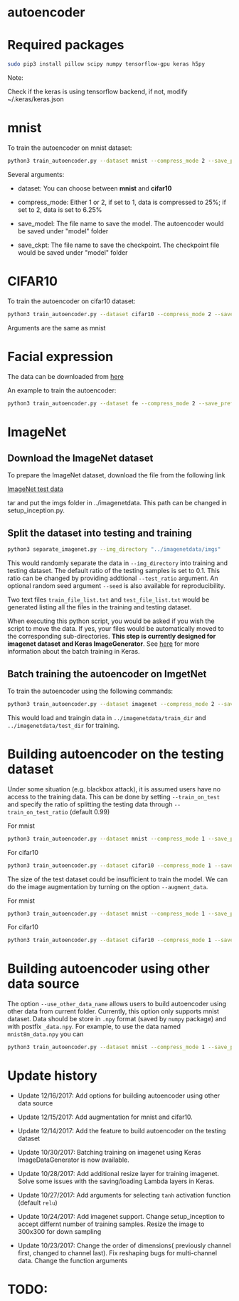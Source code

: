 # autoencoder

# Required packages
``` bash
sudo pip3 install pillow scipy numpy tensorflow-gpu keras h5py
```

Note:

Check if the keras is using tensorflow backend, if not, modify ~/.keras/keras.json

# mnist
To train the autoencoder on mnist dataset:

```bash
python3 train_autoencoder.py --dataset mnist --compress_mode 2 --save_prefix mnist --batch_size 1000 --epochs 1000
```

Several arguments:

- dataset: You can choose between **mnist** and **cifar10**

- compress_mode: Either 1 or 2, if set to 1, data is compressed to 25%; if set to 2, data is set to 6.25%

- save_model: The file name to save the model. The autoencoder would be saved under "model" folder

- save_ckpt: The file name to save the checkpoint. The checkpoint file would be saved under "model" folder

# CIFAR10
To train the autoencoder on cifar10 dataset:

```bash
python3 train_autoencoder.py --dataset cifar10 --compress_mode 2 --save_prefix cifar10 --batch_size 1000 --epochs 1000
```

Arguments are the same as mnist

# Facial expression

The data can be downloaded from [here](https://www.kaggle.com/c/challenges-in-representation-learning-facial-expression-recognition-challenge/data)

An example to train the autoencoder:
```bash
python3 train_autoencoder.py --dataset fe --compress_mode 2 --save_prefix fe --batch_size 1000 --epochs 1000
```



# ImageNet

## Download the ImageNet dataset

To prepare the ImageNet dataset, download the file from the following link

[ImageNet test data](http://jaina.cs.ucdavis.edu/datasets/adv/imagenet/img.tar.gz)

tar and put the imgs folder in ../imagenetdata. This path can be changed in setup_inception.py.

## Split the dataset into testing and training

```bash
python3 separate_imagenet.py --img_directory "../imagenetdata/imgs"
```

This would randomly separate the data in `--img_directory` into training and testing dataset. The default ratio of the testing samples is set to 0.1. This ratio can be changed by providing addtional `--test_ratio` argument. An optional random seed argument `--seed` is also available for reproducibility.

Two text files `train_file_list.txt` and `test_file_list.txt` would be generated listing all the files in the training and testing dataset.

When executing this python script, you would be asked if you wish the script to move the data. If yes, your files would be automatically moved to the corresponding sub-directories. **This step is currently designed for imagenet dataset and Keras ImageGenerator**. See [here](https://blog.keras.io/building-powerful-image-classification-models-using-very-little-data.html) for more information about the batch training in Keras.


## Batch training the autoencoder on ImgetNet 
To train the autoencoder using the following commands:

```bash
python3 train_autoencoder.py --dataset imagenet --compress_mode 2 --save_prefix imagenet --batch_size 100 --epochs 100 --use_tanh --train_imagenet
```
This would load and traingin data in `../imagenetdata/train_dir` and `../imagenetdata/test_dir` for training.

# Building autoencoder on the testing dataset

Under some situation (e.g. blackbox attack), it is assumed users have no access to the training data. This can be done by setting `--train_on_test` and specify the ratio of splitting the testing data through `--train_on_test_ratio` (default 0.99)

For mnist

```bash
python3 train_autoencoder.py --dataset mnist --compress_mode 1 --save_prefix test_mnist --batch_size 5000 --epochs 10000 --train_on_test
```

For cifar10

```bash
python3 train_autoencoder.py --dataset cifar10 --compress_mode 1 --save_prefix test_cifar10 --batch_size 5000 --epochs 10000 --train_on_test
```

The size of the test dataset could be insufficient to train the model. We can do the image augmentation by turning on the option `--augment_data`.

For mnist
```bash
python3 train_autoencoder.py --dataset mnist --compress_mode 1 --save_prefix aug_mnist --batch_size 1000 --epochs 1000 --train_on_test --augment_data
```

For cifar10
```bash
python3 train_autoencoder.py --dataset cifar10 --compress_mode 1 --save_prefix aug_cifar10 --batch_size 1000 --epochs 1000 --train_on_test --augment_data
```

# Building autoencoder using other data source

The option `--use_other_data_name` allows users to build autoencoder using other data from current folder. Currently, this option only supports mnist dataset. Data should be store in `.npy` format (saved by `numpy` package) and with postfix `_data.npy`. For example, to use the data named `mnist8m_data.npy` you can

```bash
python3 train_autoencoder.py --dataset mnist --compress_mode 1 --save_prefix 8m_mnist --batch_size 5000 --epochs 5000 --use_other_data_name mnist8m
```


# Update history

- Update 12/16/2017: Add options for building autoencoder using other data source

- Update 12/15/2017: Add augmentation for mnist and cifar10.

- Update 12/14/2017: Add the feature to build autoencoder on the testing dataset

- Update 10/30/2017: Batching training on imagenet using Keras ImageDataGenerator is now available.

- Update 10/28/2017: Add additional resize layer for training imagenet. Solve some issues with the saving/loading Lambda layers in Keras. 

- Update 10/27/2017: Add arguments for selecting `tanh` activation function (default `relu`)

- Update 10/24/2017: Add imagenet support. Change setup_inception to accept differnt number of training samples. Resize the image to 300x300 for down sampling

- Update 10/23/2017: Change the order of dimensions( previously channel first, changed to channel last). Fix reshaping bugs for multi-channel data. Change the function arguments






# TODO:

